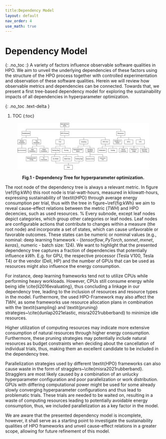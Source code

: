 ```yaml
---
title:Dependency Model
layout: default
nav_order: 4
use_math: true
---
```



# Dependency Model

{: .no_toc :}
A variety of factors influence observable software qualities in HPO.
We aim to unveil the underlying dependencies of these factors using the structure of the HPO process together with controlled experimentation and observation of these software qualities.
Herein we will review how observable metrics and dependencies can be connected. Towards that, we present a first tree-based dependency model for exploring the sustainability impacts of all dependencies in hyperparameter optimization.

{: .no_toc .text-delta }
1. TOC
{:toc}


<figure>
<img src ="/assets/graphics/dependency_model.drawio.png">
</p>
<figcaption align = "center"><b>Fig.1 - Dependency Tree for hyperparameter optimization.</b></figcaption>
</figure>

The root node of the dependency tree is always a relevant metric. In figure \ref{fig:kWh} this root node is trial-watt-hours, measured in kilowatt-hours, expressing sustainability of \textit{HPO} through average energy consumption per trial, thus with the tree in figure~\ref{fig:kWh} we aim to reveal cause-effect relations between the metric ($TWH$) and HPO decencies, such as used resources.
% Every subnode, except leaf nodes depict categories, which group other categories or leaf nodes.
Leaf nodes are configurable actions that contribute to changes within a measure (the root node) and incorporate a set of states, which can cause unfavorable or favorable outcomes.
These states can be numeric or nominal values (e.g., nominal: deep learning framework - $\{tensorflow, PyTorch, sonnet, mxnet, keras\}$, numeric - batch size: $124$).
We want to highlight that the presented dependency tree captures a fraction of dependencies that potentially influence $kWh$. E.g. for GPU, the respective processor (Tesla V100, Tesla T4) or the vendor (Dell, HP) and the number of GPUs that can be used as resources might also influence the energy consumption.

For instance, deep learning frameworks tend not to utilize CPUs while performing heavy workloads.
However, CPUs still consume energy while being idle \cite{li2016evaluating}, thus concluding a linkage in our dependency tree, leading to the inclusion of resources and resource types in the model.
Furthermore, the used HPO-Framework may also affect the $TWH$, as some frameworks use resource allocation plans in combination with the \textit{sampling} and \textit{pruning} strategies~\cite{dunlap2021elastic, misra2021rubberband} to minimize idle resources.


Higher utilization of computing resources may indicate more extensive consumption of natural resources through higher energy consumption.
Furthermore, these pruning strategies may potentially include natural resources as budget constraints when deciding about the cancellation of individual trials, thus, making them an excellent candidate to be included in the dependency tree.


Parallelization strategies used by different \textit{HPO} frameworks can also cause waste in the form of stragglers~\cite{misra2021rubberband}.
Stragglers are most likely caused by a combination of an unlucky hyperparameter configuration and poor parallelization or work distribution.
GPUs with differing computational power might be used for some already slowly converging hyperparameter configurations and thus lead to problematic trials. These trials are needed to be waited on, resulting in a waste of computing resources leading to potentially avoidable energy consumption, thus, we included parallelization as a key factor in the model.

We are aware that the presented dependency model is incomplete, however, it shall serve as a starting point to investigate the sustainability qualities of HPO frameworks and unveil cause-effect relations in a greater scope, allowing for future refinement of this model.
